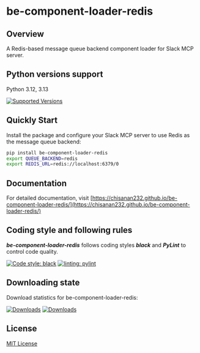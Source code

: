 # be-component-loader-redis

## Overview

A Redis-based message queue backend component loader for Slack MCP server.


## Python versions support

Python 3.12, 3.13

[![Supported Versions](https://img.shields.io/pypi/pyversions/be-component-loader-redis.svg?logo=python&logoColor=FBE072)](https://pypi.org/project/be-component-loader-redis)


## Quickly Start

Install the package and configure your Slack MCP server to use Redis as the message queue backend:

```bash
pip install be-component-loader-redis
export QUEUE_BACKEND=redis
export REDIS_URL=redis://localhost:6379/0
```

## Documentation

For detailed documentation, visit [https://chisanan232.github.io/be-component-loader-redis/](https://chisanan232.github.io/be-component-loader-redis/)


## Coding style and following rules

**_be-component-loader-redis_** follows coding styles **_black_** and **_PyLint_** to control code quality.

[![Code style: black](https://img.shields.io/badge/code%20style-black-000000.svg)](https://github.com/psf/black)
[![linting: pylint](https://img.shields.io/badge/linting-pylint-yellowgreen)](https://github.com/pylint-dev/pylint)


## Downloading state

Download statistics for be-component-loader-redis:

[![Downloads](https://pepy.tech/badge/be-component-loader-redis)](https://pepy.tech/project/be-component-loader-redis)
[![Downloads](https://pepy.tech/badge/be-component-loader-redis/month)](https://pepy.tech/project/be-component-loader-redis)


## License

[MIT License](./LICENSE)
